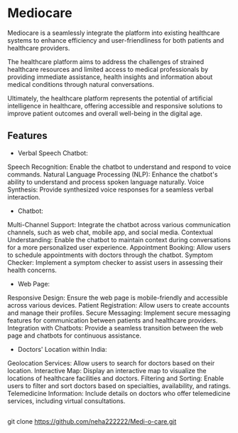 # Mediocare

Mediocare is a seamlessly integrate the platform into existing healthcare systems to enhance efficiency and user-friendliness for both patients and healthcare providers.

The healthcare platform aims to address the challenges of strained healthcare resources and limited access to medical professionals by providing immediate assistance, health insights and information about medical conditions through natural conversations.

Ultimately, the healthcare platform represents the potential of artificial intelligence in healthcare, offering accessible and responsive solutions to improve patient outcomes and overall well-being in the digital age.

## Features

- Verbal Speech Chatbot:

Speech Recognition: Enable the chatbot to understand and respond to voice commands.
Natural Language Processing (NLP): Enhance the chatbot's ability to understand and process spoken language naturally.
Voice Synthesis: Provide synthesized voice responses for a seamless verbal interaction.

- Chatbot:

Multi-Channel Support: Integrate the chatbot across various communication channels, such as web chat, mobile app, and social media.
Contextual Understanding: Enable the chatbot to maintain context during conversations for a more personalized user experience.
Appointment Booking: Allow users to schedule appointments with doctors through the chatbot.
Symptom Checker: Implement a symptom checker to assist users in assessing their health concerns.

- Web Page:

Responsive Design: Ensure the web page is mobile-friendly and accessible across various devices.
Patient Registration: Allow users to create accounts and manage their profiles.
Secure Messaging: Implement secure messaging features for communication between patients and healthcare providers.
Integration with Chatbots: Provide a seamless transition between the web page and chatbots for continuous assistance.

- Doctors' Location within India:

Geolocation Services: Allow users to search for doctors based on their location.
Interactive Map: Display an interactive map to visualize the locations of healthcare facilities and doctors.
Filtering and Sorting: Enable users to filter and sort doctors based on specialties, availability, and ratings.
Telemedicine Information: Include details on doctors who offer telemedicine services, including virtual consultations.

## 
   git clone https://github.com/neha222222/Medi-o-care.git
